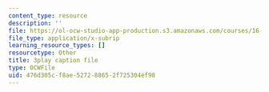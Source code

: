 ```yaml
---
content_type: resource
description: ''
file: https://ol-ocw-studio-app-production.s3.amazonaws.com/courses/16-06-principles-of-automatic-control-fall-2012/476d305cf8ae527288652f725304ef98_ubhxIM51UPU.vtt
file_type: application/x-subrip
learning_resource_types: []
resourcetype: Other
title: 3play caption file
type: OCWFile
uid: 476d305c-f8ae-5272-8865-2f725304ef98
---
```

